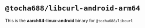 # `@tocha688/libcurl-android-arm64`

This is the **aarch64-linux-android** binary for `@tocha688/libcurl`
